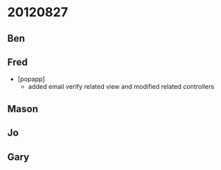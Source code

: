# 20120827

## Ben



## Fred
- [popapp]
  - added email verify related view and modified related controllers



## Mason



## Jo



## Gary